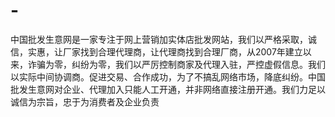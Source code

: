 # -
中国批发生意网是一家专注于网上营销加实体店批发网站，我们以严格采取，诚信，实惠，让厂家找到合理代理商，让代理商找到合理厂商，从2007年建立以来，诈骗为零，纠纷为零，我们以严厉控制商家及代理入驻，严控虚假信息。我们以实际中间协调商。促进交易、合作成功，为了不搞乱网络市场，降底纠纷。中国批发生意网对企业、代理加入只能人工开通，并非网络直接注册开通。我们力足以诚信为宗旨，忠于为消费者及企业负责 
